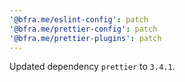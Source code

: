 ```yaml
---
'@bfra.me/eslint-config': patch
'@bfra.me/prettier-config': patch
'@bfra.me/prettier-plugins': patch
---
```


Updated dependency `prettier` to `3.4.1`.
